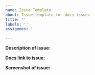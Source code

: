 ```yaml
---
name: Issue Template
about: Issue template for docs issues
title: ''
labels: ''
assignees: ''

---
```


**Description of issue:**

**Docs link to issue:**

**Screenshot of issue:**
